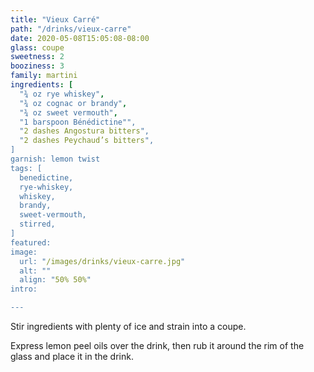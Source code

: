 ```yaml
---
title: "Vieux Carré"
path: "/drinks/vieux-carre"
date: 2020-05-08T15:05:08-08:00
glass: coupe
sweetness: 2
booziness: 3
family: martini
ingredients: [
  "¾ oz rye whiskey",
  "¾ oz cognac or brandy",
  "¾ oz sweet vermouth",
  "1 barspoon Bénédictine"",
  "2 dashes Angostura bitters",
  "2 dashes Peychaud’s bitters",
]
garnish: lemon twist
tags: [
  benedictine,
  rye-whiskey,
  whiskey,
  brandy,
  sweet-vermouth,
  stirred,
]
featured:
image:
  url: "/images/drinks/vieux-carre.jpg"
  alt: ""
  align: "50% 50%"
intro:

---
```

Stir ingredients with plenty of ice and strain into a coupe.

Express lemon peel oils over the drink, then rub it around the rim of the glass and place it in the drink.

